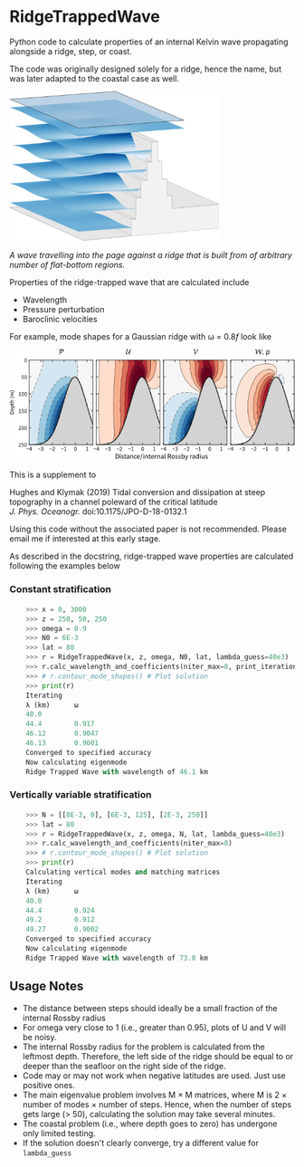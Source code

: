# RidgeTrappedWave
Python code to calculate properties of an internal Kelvin wave propagating alongside a ridge, step, or coast.

The code was originally designed solely for a ridge, hence the name, but was later adapted to the coastal case as well.

<img src="ridge_trapped_wave_schematic.png" height="264" width="370" >

*A wave travelling into the page against a ridge that is built from of arbitrary number of flat-bottom regions.*

Properties of the ridge-trapped wave that are calculated include

- Wavelength
- Pressure perturbation
- Baroclinic velocities

For example, mode shapes for a Gaussian ridge with ω = 0.8*f* look like

<img src="wave_mode_shapes.png">

This is a supplement to

Hughes and Klymak (2019) Tidal conversion and dissipation at steep topography in a channel poleward of the critical latitude  
*J. Phys. Oceanogr.* doi:10.1175/JPO-D-18-0132.1

Using this code without the associated paper is not recommended. Please email me if interested at this early stage.

As described in the docstring, ridge-trapped wave properties are calculated following the examples below

### Constant stratification

```python
    >>> x = 0, 3000
    >>> z = 250, 50, 250
    >>> omega = 0.9
    >>> N0 = 6E-3
    >>> lat = 80
    >>> r = RidgeTrappedWave(x, z, omega, N0, lat, lambda_guess=40e3)
    >>> r.calc_wavelength_and_coefficients(niter_max=8, print_iterations=True)
    >>> # r.contour_mode_shapes() # Plot solution
    >>> print(r)
    Iterating
    λ (km)      ω
    40.0
    44.4        0.917
    46.12       0.9047
    46.13       0.9001
    Converged to specified accuracy
    Now calculating eigenmode
    Ridge Trapped Wave with wavelength of 46.1 km
```

### Vertically variable stratification

```python
    >>> N = [[8E-3, 0], [6E-3, 125], [2E-3, 250]]
    >>> lat = 80
    >>> r = RidgeTrappedWave(x, z, omega, N, lat, lambda_guess=40e3)
    >>> r.calc_wavelength_and_coefficients(niter_max=8)
    >>> # r.contour_mode_shapes() # Plot solution
    >>> print(r)
    Calculating vertical modes and matching matrices
    Iterating
    λ (km)      ω
    40.0
    44.4        0.924
    49.2        0.912
    49.27       0.9002
    Converged to specified accuracy
    Now calculating eigenmode
    Ridge Trapped Wave with wavelength of 73.0 km
```
## Usage Notes

- The distance between steps should ideally be a small fraction of the internal Rossby radius
- For omega very close to 1 (i.e., greater than 0.95), plots of U and V will be noisy.
- The internal Rossby radius for the problem is calculated from the leftmost depth. Therefore, the left side of the ridge should be equal to or deeper than the seafloor on the right side of the ridge.
- Code may or may not work when negative latitudes are used. Just use positive ones.
- The main eigenvalue problem involves M × M matrices, where M is 2 × number of modes × number of steps. Hence, when the number of steps gets large (> 50), calculating the solution may take several minutes.
- The coastal problem (i.e., where depth goes to zero) has undergone only limited testing.
- If the solution doesn't clearly converge, try a different value for `lambda_guess`

